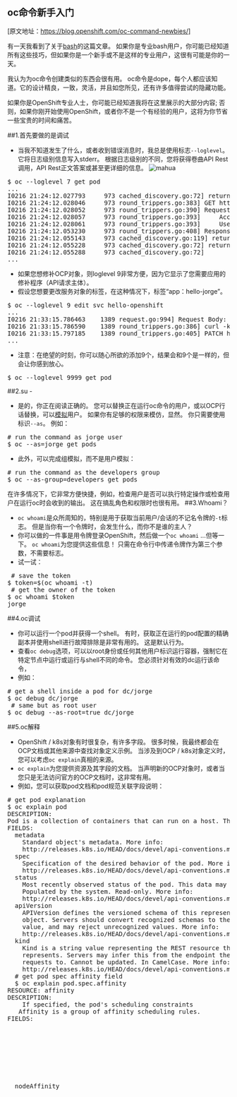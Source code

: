 
## oc命令新手入门

[原文地址：https://blog.openshift.com/oc-command-newbies/]

有一天我看到了关于[bash](https://zwischenzugs.com/2018/01/06/ten-things-i-wish-id-known-about-bash/)的这篇文章。 如果你是专业bash用户，你可能已经知道所有这些技巧，但如果你是一个新手或不是这样的专业用户，这很有可能是你的一天。

我认为为oc命令创建类似的东西会很有用。 oc命令是dope，每个人都应该知道。它的设计精良，一致，灵活，并且如您所见，还有许多值得尝试的隐藏功能。

如果你是OpenShift专业人士，你可能已经知道我将在这里展示的大部分内容; 否则，如果你刚开始使用OpenShift，或者你不是一个有经验的用户，这将为你节省一些宝贵的时间和痛苦。</code></pre>

##1.首先要做的是调试
* 当我不知道发生了什么，或者收到错误消息时，我总是使用标志`--loglevel`。 它将日志级别信息写入stderr。 根据日志级别的不同，您将获得卷曲API Rest调用，API Rest正文答案或甚至更详细的信息。
![mahua](https://blog.openshift.com/wp-content/uploads/image2-8.png)
<pre>$ oc --loglevel 7 get pod
...
I0216 21:24:12.027793     973 cached_discovery.go:72] returning cached discovery info from /home/jtudelag/.kube/192.168.42.77_8443/v1/serverresources.json
I0216 21:24:12.028046     973 round_trippers.go:383] GET https://192.168.42.77:8443/api/v1/namespaces/myproject/pods
I0216 21:24:12.028052     973 round_trippers.go:390] Request Headers:
I0216 21:24:12.028057     973 round_trippers.go:393]     Accept: application/json
I0216 21:24:12.028061     973 round_trippers.go:393]     User-Agent: oc/v1.7.6+a08f5eeb62 (linux/amd64) kubernetes/c84beff
I0216 21:24:12.053230     973 round_trippers.go:408] Response Status: 200 OK in 25 milliseconds
I0216 21:24:12.055143     973 cached_discovery.go:119] returning cached discovery info from /home/jtudelag/.kube/192.168.42.77_8443/servergroups.json
I0216 21:24:12.055228     973 cached_discovery.go:72] returning cached discovery info from /home/jtudelag/.kube/192.168.42.77_8443/authentication.k8s.io/v1/serverresources.json
I0216 21:24:12.055288     973 cached_discovery.go:72]
...</pre>
* 如果您想修补OCP对象，则loglevel 9非常方便，因为它显示了您需要应用的修补程序（API请求主体）。
* 假设您想要更改服务对象的标签，在这种情况下，标签“app：hello-jorge”。
<pre>
$ oc --loglevel 9 edit svc hello-openshift
...
I0216 21:33:15.786463    1389 request.go:994] Request Body: {"metadata":{"labels":{"app":"hello-jorge"}}}
I0216 21:33:15.786590    1389 round_trippers.go:386] curl -k -v -XPATCH  -H "Accept: application/json" -H "Content-Type: application/strategic-merge-patch+json" -H "User-Agent: oc/v1.7.6+a08f5eeb62 (linux/amd64) kubernetes/c84beff" https://192.168.42.77:8443/api/v1/namespaces/myproject/services/hello-openshift
I0216 21:33:15.797185    1389 round_trippers.go:405] PATCH https://192.168.42.77:8443/api/v1/namespaces/myproject/services/hello-openshift 200 OK in 10 milliseconds
...
</pre>

* 注意：在绝望的时刻，你可以随心所欲的添加9个，结果会和9个是一样的，但会让你感到放心。
<pre>$ oc --loglevel 9999 get pod</pre>
##2.su - 
* 是的，你正在阅读正确的。 您可以替换正在运行oc命令的用户，或以OCP行话替换，可以[模拟](https://docs.openshift.com/container-platform/3.7/architecture/additional_concepts/authentication.html#authentication-impersonation)用户。 如果你有足够的权限来模仿，显然。 你只需要使用标识`--as`。
例如：
<pre># run the command as jorge user
$ oc --as=jorge get pods
</pre>
* 此外，可以完成组模拟，而不是用户模拟：
<pre># run the command as the developers group
$ oc --as-group=developers get pods
</pre>
在许多情况下，它非常方便快捷，例如，检查用户是否可以执行特定操作或检查用户在运行oc时会收到的输出。 这在搞乱角色和权限时也很有用。
##3.Whoami？
* `oc whoami`是众所周知的，特别是用于获取当前用户/会话的不记名令牌的`-t`标志。 但是当你有一个令牌时，会发生什么，而你不是谁的主人？
* 你可以做的一件事是用令牌登录OpenShift，然后做一个`oc whoami` ...但等一下。 `oc whoami`为您提供这些信息！ 只需在命令行中传递令牌作为第三个参数，不需要标志。
* 试一试：
<pre>
 # save the token
$ token=$(oc whoami -t)
 # get the owner of the token
$ oc whoami $token
jorge</pre>
##4.oc调试
* 你可以运行一个pod并获得一个shell。 有时，获取正在运行的pod配置的精确副本并使用shell进行故障排除是非常有用的。 这是默认行为。
* 查看`oc debug`选项，可以以root身份或任何其他用户标识运行容器，强制它在特定节点中运行或运行与shell不同的命令。
您必须针对有效的dc运行该命令，
* 例如：
<pre># get a shell inside a pod for dc/jorge
$ oc debug dc/jorge
 # same but as root user
$ oc debug --as-root=true dc/jorge
</pre>
##5.oc解释
* OpenShift / k8s对象有时很复杂，有许多字段。 很多时候，我最终都会在OCP文档或其他来源中查找对象定义示例。 当涉及到OCP / k8s对象定义时，您可以考虑`oc explain`真相的来源。
* `oc explain`为您提供资源及其字段的文档。 当声明新的OCP对象时，或者当您只是无法访问官方的OCP文档时，这非常有用。
* 例如，您可以获取pod文档和pod规范关联字段说明：
<pre># get pod explanation
$ oc explain pod
DESCRIPTION:
Pod is a collection of containers that can run on a host. This resource is created by clients and scheduled onto hosts.
FIELDS:
  metadata     <Object>
    Standard object's metadata. More info:
    http://releases.k8s.io/HEAD/docs/devel/api-conventions.md#metadata
  spec <Object>
    Specification of the desired behavior of the pod. More info:
    http://releases.k8s.io/HEAD/docs/devel/api-conventions.md#spec-and-status
  status       <Object>
    Most recently observed status of the pod. This data may not be up to date.
    Populated by the system. Read-only. More info:
    http://releases.k8s.io/HEAD/docs/devel/api-conventions.md#spec-and-status
  apiVersion   <string>
    APIVersion defines the versioned schema of this representation of an
    object. Servers should convert recognized schemas to the latest internal
    value, and may reject unrecognized values. More info:
    http://releases.k8s.io/HEAD/docs/devel/api-conventions.md#resources
  kind <string>
    Kind is a string value representing the REST resource this object
    represents. Servers may infer this from the endpoint the client submits
    requests to. Cannot be updated. In CamelCase. More info:
    http://releases.k8s.io/HEAD/docs/devel/api-conventions.md#types-kinds
  # get pod spec affinity field
  $ oc explain pod.spec.affinity
RESOURCE: affinity <Object>
DESCRIPTION:
    If specified, the pod's scheduling constraints
   Affinity is a group of affinity scheduling rules.
FIELDS:
  nodeAffinity <Object>
    Describes node affinity scheduling rules for the pod.
  podAffinity  <Object>
    Describes pod affinity scheduling rules (e.g. co-locate this pod in the
    same node, zone, etc. as some other pod(s)).
  podAntiAffinity      <Object>
    Describes pod anti-affinity scheduling rules (e.g. avoid putting this pod
    in the same node, zone, etc. as some other pod(s)).
</pre></pre>
    
## 6.忘记grep，awk，cut等
* 关于oc命令的一个非常酷的事情是它具有格式化输出的内置功能。 我们都知道`-o json`或`-o yaml`，但`-o`标志为您提供了许多其他可能性。
* 从所有这些输出选项中，我发现`go-template`和`jsonpath`是最强大的：
<pre>json|yaml|wide|name|custom-columns=…|custom-columns-file=...|go-template=...|go-template-file=...|jsonpath=...|jsonpath-file=...</pre>
* 例如，假设您想获取特定路由（docker registry route）公开的服务：
<pre># get the service being exposed by a route, only if the hostname matches my-docker-registry.example.com
$ oc get routes -o=go-template='{{range .items}}{{if eq .spec.host "my-docker-registry.example.com"}}{{.metadata.name}}{{end}}{{end}}'
docker-registry</pre>
* 或者您想知道路由器dc的部署策略：
<pre># get router deployment strategy
$ oc get dc router -o=go-template='{{ .spec.strategy.type }}'
Rolling</pre>
* 正如你所看到的，oc命令很棒。 我鼓励你继续玩，因为OpenShift是最酷的事情之一。
* 作者Jorge Tudela Gonzalez de Riancho在红帽西班牙担任云端顾问，专门从事OpenShift和与容器相关的技术。
